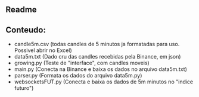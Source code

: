 ## Readme

## Conteudo:

 - candle5m.csv (todas candles de 5 minutos ja formatadas para uso. Possivel abrir no Excel)
 - data5m.txt (Dado cru das candles recebidas pela Binance, em json)
 - growing.py (Teste de "interface", com candles moveis)
 - main.py (Conecta na Binance e baixa os dados no arquivo data5m.txt)
 - parser.py (Formata os dados do arquivo data5m.py)
 - websocketsFUT.py (Conecta e baixa os dados de 5m minutos no "indice futuro")


